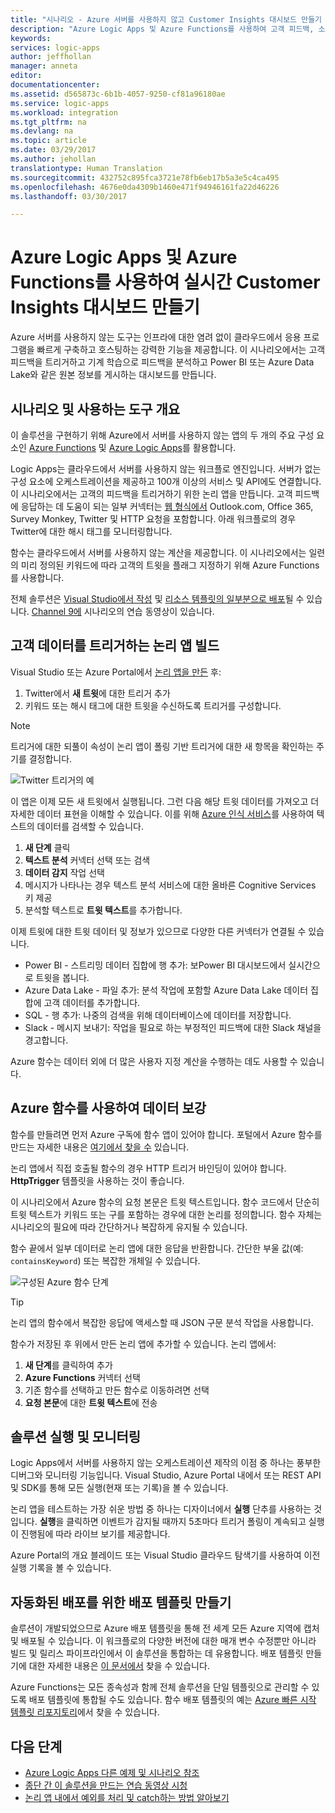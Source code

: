 ```yaml
---
title: "시나리오 - Azure 서버를 사용하지 않고 Customer Insights 대시보드 만들기 | Microsoft Docs"
description: "Azure Logic Apps 및 Azure Functions를 사용하여 고객 피드백, 소셜 데이터 등을 관리하는 대시보드를 구축할 수 있는 방법의 예입니다."
keywords: 
services: logic-apps
author: jeffhollan
manager: anneta
editor: 
documentationcenter: 
ms.assetid: d565873c-6b1b-4057-9250-cf81a96180ae
ms.service: logic-apps
ms.workload: integration
ms.tgt_pltfrm: na
ms.devlang: na
ms.topic: article
ms.date: 03/29/2017
ms.author: jehollan
translationtype: Human Translation
ms.sourcegitcommit: 432752c895fca3721e78fb6eb17b5a3e5c4ca495
ms.openlocfilehash: 4676e0da4309b1460e471f94946161fa22d46226
ms.lasthandoff: 03/30/2017

---
```

# <a name="create-a-real-time-customer-insights-dashboard-with-azure-logic-apps-and-azure-functions"></a>Azure Logic Apps 및 Azure Functions를 사용하여 실시간 Customer Insights 대시보드 만들기

Azure 서버를 사용하지 않는 도구는 인프라에 대한 염려 없이 클라우드에서 응용 프로그램을 빠르게 구축하고 호스팅하는 강력한 기능을 제공합니다.  이 시나리오에서는 고객 피드백을 트리거하고 기계 학습으로 피드백을 분석하고 Power BI 또는 Azure Data Lake와 같은 원본 정보를 게시하는 대시보드를 만듭니다.

## <a name="overview-of-the-scenario-and-tools-used"></a>시나리오 및 사용하는 도구 개요

이 솔루션을 구현하기 위해 Azure에서 서버를 사용하지 않는 앱의 두 개의 주요 구성 요소인 [Azure Functions](https://azure.microsoft.com/services/functions/) 및 [Azure Logic Apps](https://azure.microsoft.com/services/logic-apps/)를 활용합니다.

Logic Apps는 클라우드에서 서버를 사용하지 않는 워크플로 엔진입니다.  서버가 없는 구성 요소에 오케스트레이션을 제공하고 100개 이상의 서비스 및 API에도 연결합니다.  이 시나리오에서는 고객의 피드백을 트리거하기 위한 논리 앱을 만듭니다.  고객 피드백에 응답하는 데 도움이 되는 일부 커넥터는 [웹 형식에서](https://blogs.msdn.microsoft.com/logicapps/2017/01/30/calling-a-logic-app-from-an-html-form/) Outlook.com, Office 365, Survey Monkey, Twitter 및 HTTP 요청을 포함합니다.  아래 워크플로의 경우 Twitter에 대한 해시 태그를 모니터링합니다.

함수는 클라우드에서 서버를 사용하지 않는 계산을 제공합니다.  이 시나리오에서는 일련의 미리 정의된 키워드에 따라 고객의 트윗을 플래그 지정하기 위해 Azure Functions를 사용합니다.

전체 솔루션은 [Visual Studio에서 작성](logic-apps-deploy-from-vs.md) 및 [리소스 템플릿의 일부분으로 배포](logic-apps-create-deploy-template.md)될 수 있습니다.  [Channel 9에](http://aka.ms/logicappsdemo) 시나리오의 연습 동영상이 있습니다.

## <a name="building-the-logic-app-to-trigger-on-customer-data"></a>고객 데이터를 트리거하는 논리 앱 빌드

Visual Studio 또는 Azure Portal에서 [논리 앱을 만든](logic-apps-create-a-logic-app.md) 후:

1. Twitter에서 **새 트윗**에 대한 트리거 추가
1. 키워드 또는 해시 태그에 대한 트윗을 수신하도록 트리거를 구성합니다.

> [!NOTE]
> 트리거에 대한 되풀이 속성이 논리 앱이 폴링 기반 트리거에 대한 새 항목을 확인하는 주기를 결정합니다.

![Twitter 트리거의 예][1]

이 앱은 이제 모든 새 트윗에서 실행됩니다.  그런 다음 해당 트윗 데이터를 가져오고 더 자세한 데이터 표현을 이해할 수 있습니다.  이를 위해 [Azure 인식 서비스](https://azure.microsoft.com/services/cognitive-services/)를 사용하여 텍스트의 데이터를 검색할 수 있습니다.

1. **새 단계** 클릭
1. **텍스트 분석** 커넥터 선택 또는 검색
1. **데이터 감지** 작업 선택
1. 메시지가 나타나는 경우 텍스트 분석 서비스에 대한 올바른 Cognitive Services 키 제공
1. 분석할 텍스트로 **트윗 텍스트**를 추가합니다.

이제 트윗에 대한 트윗 데이터 및 정보가 있으므로 다양한 다른 커넥터가 연결될 수 있습니다.
* Power BI - 스트리밍 데이터 집합에 행 추가: 보Power BI 대시보드에서 실시간으로 트윗을 봅니다.
* Azure Data Lake - 파일 추가: 분석 작업에 포함할 Azure Data Lake 데이터 집합에 고객 데이터를 추가합니다.
* SQL - 행 추가: 나중의 검색을 위해 데이터베이스에 데이터를 저장합니다.
* Slack - 메시지 보내기: 작업을 필요로 하는 부정적인 피드백에 대한 Slack 채널을 경고합니다.

Azure 함수는 데이터 외에 더 많은 사용자 지정 계산을 수행하는 데도 사용할 수 있습니다.

## <a name="enriching-the-data-with-an-azure-function"></a>Azure 함수를 사용하여 데이터 보강

함수를 만들려면 먼저 Azure 구독에 함수 앱이 있어야 합니다.  포털에서 Azure 함수를 만드는 자세한 내용은 [여기에서 찾을 수](../azure-functions/functions-create-first-azure-function-azure-portal.md) 있습니다.

논리 앱에서 직접 호출될 함수의 경우 HTTP 트리거 바인딩이 있어야 합니다.  **HttpTrigger** 템플릿을 사용하는 것이 좋습니다.

이 시나리오에서 Azure 함수의 요청 본문은 트윗 텍스트입니다.  함수 코드에서 단순히 트윗 텍스트가 키워드 또는 구를 포함하는 경우에 대한 논리를 정의합니다.  함수 자체는 시나리오의 필요에 따라 간단하거나 복잡하게 유지될 수 있습니다.

함수 끝에서 일부 데이터로 논리 앱에 대한 응답을 반환합니다.  간단한 부울 값(예: `containsKeyword`) 또는 복잡한 개체일 수 있습니다.

![구성된 Azure 함수 단계][2]

> [!TIP]
> 논리 앱의 함수에서 복잡한 응답에 액세스할 때 JSON 구문 분석 작업을 사용합니다.

함수가 저장된 후 위에서 만든 논리 앱에 추가할 수 있습니다.  논리 앱에서:

1. **새 단계**를 클릭하여 추가
1. **Azure Functions** 커넥터 선택
1. 기존 함수를 선택하고 만든 함수로 이동하려면 선택
1. **요청 본문**에 대한 **트윗 텍스트**에 전송

## <a name="running-and-monitoring-the-solution"></a>솔루션 실행 및 모니터링

Logic Apps에서 서버를 사용하지 않는 오케스트레이션 제작의 이점 중 하나는 풍부한 디버그와 모니터링 기능입니다.  Visual Studio, Azure Portal 내에서 또는 REST API 및 SDK를 통해 모든 실행(현재 또는 기록)을 볼 수 있습니다.

논리 앱을 테스트하는 가장 쉬운 방법 중 하나는 디자이너에서 **실행** 단추를 사용하는 것입니다.  **실행**을 클릭하면 이벤트가 감지될 때까지 5초마다 트리거 폴링이 계속되고 실행이 진행됨에 따라 라이브 보기를 제공합니다.

Azure Portal의 개요 블레이드 또는 Visual Studio 클라우드 탐색기를 사용하여 이전 실행 기록을 볼 수 있습니다.

## <a name="creating-a-deployment-template-for-automated-deployments"></a>자동화된 배포를 위한 배포 템플릿 만들기

솔루션이 개발되었으므로 Azure 배포 템플릿을 통해 전 세계 모든 Azure 지역에 캡처 및 배포될 수 있습니다.  이 워크플로의 다양한 버전에 대한 매개 변수 수정뿐만 아니라 빌드 및 릴리스 파이프라인에서 이 솔루션을 통합하는 데 유용합니다.  배포 템플릿 만들기에 대한 자세한 내용은 [이 문서에서](logic-apps-create-deploy-template.md) 찾을 수 있습니다.

Azure Functions는 모든 종속성과 함께 전체 솔루션을 단일 템플릿으로 관리할 수 있도록 배포 템플릿에 통합될 수도 있습니다.  함수 배포 템플릿의 예는 [Azure 빠른 시작 템플릿 리포지토리](https://github.com/Azure/azure-quickstart-templates/tree/master/101-function-app-create-dynamic)에서 찾을 수 있습니다.

## <a name="whats-next"></a>다음 단계

* [Azure Logic Apps 다른 예제 및 시나리오 참조](logic-apps-examples-and-scenarios.md)
* [종단 간 이 솔루션을 만드는 연습 동영상 시청](http://aka.ms/logicappsdemo)
* [논리 앱 내에서 예외를 처리 및 catch하는 방법 알아보기](logic-apps-exception-handling.md)

<!-- Image References -->
[1]: ./media/logic-apps-scenario-social-serverless/twitter.png
[2]: ./media/logic-apps-scenario-social-serverless/function.png
